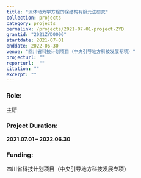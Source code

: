 ```yaml
---
title: "流体动力学方程的保结构有限元法研究"
collection: projects
category: projects
permalink: /projects/2021-07-01-project-ZYD
grantid: "2021ZYD0006"
startdate: 2021-07-01
enddate: 2022-06-30
venue: "四川省科技计划项目（中央引导地方科技发展专项）"
projecturl: ""
reporturl:  ""
citation: ""
excerpt: ""
---
```

### Role: 

主研

### Project Duration:

**2021.07.01 – 2022.06.30**

### Funding:

四川省科技计划项目（中央引导地方科技发展专项）
